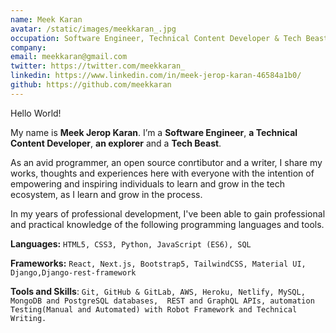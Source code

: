 ```yaml
---
name: Meek Karan
avatar: /static/images/meekkaran_.jpg
occupation: Software Engineer, Technical Content Developer & Tech Beast
company:
email: meekkaran@gmail.com
twitter: https://twitter.com/meekkaran_
linkedin: https://www.linkedin.com/in/meek-jerop-karan-46584a1b0/
github: https://github.com/meekkaran
---
```


Hello World!

My name is **Meek Jerop Karan**. I’m a **Software Engineer**, **a Technical Content Developer**, 
**an explorer** and a **Tech Beast**.

As an avid programmer, an open source conrtibutor and a writer, I share my works, thoughts and experiences here with everyone 
with the intention of empowering and inspiring individuals to learn and grow in the tech ecosystem, as I learn and grow in the process.

In my years of professional development, I've been able to gain professional and practical knowledge of the following programming languages and tools.

**Languages:** `HTML5, CSS3, Python, JavaScript (ES6), SQL`

**Frameworks:** `React, Next.js, Bootstrap5, TailwindCSS, Material UI, Django,Django-rest-framework`

**Tools and Skills**: `Git, GitHub & GitLab, AWS, Heroku, Netlify, MySQL, MongoDB and PostgreSQL databases,  REST and GraphQL APIs, automation Testing(Manual and Automated) with Robot Framework and Technical Writing.`
